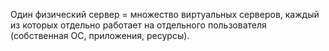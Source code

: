 Один физический сервер = множество виртуальных серверов, каждый из которых отдельно работает на отдельного пользователя (собственная ОС, приложения, ресурсы).
